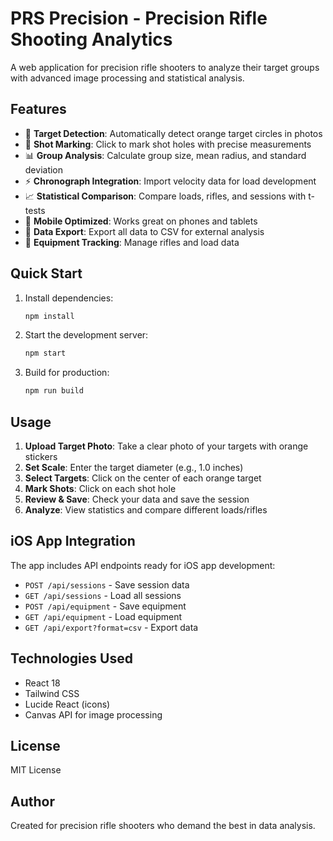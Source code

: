 # PRS Precision - Precision Rifle Shooting Analytics

A web application for precision rifle shooters to analyze their target groups with advanced image processing and statistical analysis.

## Features

- 📸 **Target Detection**: Automatically detect orange target circles in photos
- 🎯 **Shot Marking**: Click to mark shot holes with precise measurements
- 📊 **Group Analysis**: Calculate group size, mean radius, and standard deviation
- ⚡ **Chronograph Integration**: Import velocity data for load development
- 📈 **Statistical Comparison**: Compare loads, rifles, and sessions with t-tests
- 📱 **Mobile Optimized**: Works great on phones and tablets
- 💾 **Data Export**: Export all data to CSV for external analysis
- 🔫 **Equipment Tracking**: Manage rifles and load data

## Quick Start

1. Install dependencies:
   ```bash
   npm install
   ```

2. Start the development server:
   ```bash
   npm start
   ```

3. Build for production:
   ```bash
   npm run build
   ```

## Usage

1. **Upload Target Photo**: Take a clear photo of your targets with orange stickers
2. **Set Scale**: Enter the target diameter (e.g., 1.0 inches)
3. **Select Targets**: Click on the center of each orange target
4. **Mark Shots**: Click on each shot hole
5. **Review & Save**: Check your data and save the session
6. **Analyze**: View statistics and compare different loads/rifles

## iOS App Integration

The app includes API endpoints ready for iOS app development:
- `POST /api/sessions` - Save session data
- `GET /api/sessions` - Load all sessions
- `POST /api/equipment` - Save equipment
- `GET /api/equipment` - Load equipment
- `GET /api/export?format=csv` - Export data

## Technologies Used

- React 18
- Tailwind CSS
- Lucide React (icons)
- Canvas API for image processing

## License

MIT License

## Author

Created for precision rifle shooters who demand the best in data analysis.